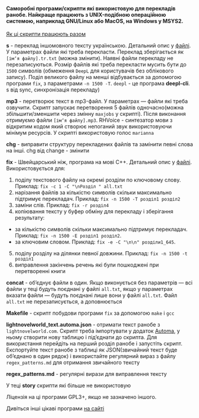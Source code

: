 #### Саморобні програми/скрипти які використовую для перекладів ранобе. Найкраще працюють з UNIX-подібною операційною системою, наприклад GNU/Linux або MacOS, на Windows у MSYS2.

[Як ці скрипти працюють разом](https://github.com/Medoo48/scripts/blob/main/how_it_works.md)

__s__ - переклад іншомовного тексту українською. Детальний опис у [файлі](https://github.com/Medoo48/scripts/blob/main/s_usage.md). У параметрах файли які треба перекласти. Переклад зберігається як `[імʼя файлу].tr.txt` (можна змінити). Наявні файли перекладу не перезаписуються. Розмір файлів які треба перекласти мусить бути до `1500` символів (обмеження `DeepL` для користувачів без облікового запису). Поділ великого файлу на менші відбувається за допомогою програми `fix`, з параметрами `-n 1500 -T`. `deepl` - це програма __deepl-cli__. s від sync, синхронізація перекладу)

__mp3__ - перетворює текст в mp3-файл. У параметрах — файли які треба озвучити. Скрипт запускає перетворення 5 файлів одночасно(можна збільшити/зменшити через змінну `maxjobs` у скрипті). Після виконання отримуємо файли `[імʼя файлу].mp3`. RHVoice - синтезатор мови з відкритим кодом який створює непоганий звук використовуючи мінімум ресурсів. У скрипті використовую голос `marianna`

__chg__ - виправити структуру перекладених файлів та замінити певні слова на інші. chg від change - змінити

__fix__ - Швейцарський ніж, програма на мові C++. Детальний опис у [файлі](https://github.com/Medoo48/scripts/blob/main/fix_usage.md). Використовується для:
1. поділу текстового файлу на окремі розділи по ключовому слову. Приклад: `fix -c 1 -C "\nРозділ " all.txt`
2. нарізання файлів за кількістю символів скільки максимально підтримує перекладач. Приклад: `fix -n 1500 -T розділ1 розділ2`
3. заміни слів. Приклад: `fix -r розділ4`
4. копіювання тексту у буфер обміну для перекладу і зберігання результату:
- за кількістю символів скільки максимально підтримує перекладач. Приклад: `fix -n 1500 -E розділ1 розділ2`.
- за ключовим словом. Приклад: `fix -e -C "\n\n" розділи1_645`.
5. поділу розділу на ділянки певної довжини. Приклад: `fix -n 1500 -t розділ1`
6. виправлення закінчень речень які були пошкоджені при перетворенні книги

__concat__ - обʼєднує файли в один. Якщо виконується без параметрів — всі файли у теці будуть поєднані у файлі `all.txt`, якщо у параметрах вказати файли — будуть поєднані лише вони у файлі `all.txt`. Файл `all.txt` не перезаписується, а доповнюється

__Makefile__ - скрипт побудови програми `fix` за допомогою `make` і `gcc`

__lightnovelworld_text.automa.json__ - отримати текст ранобе з `lightnovelworld.com`. Скрипт треба імпортувати у додаток [Automa](https://www.automa.site/), у ньому створити нову таблицю і підʼєднати до скрипта. Для використання перейдіть на перший розділ ранобе і запустіть скрипт. Експортуйте текст ранобе з таблиці як JSON(звичайний текст буде обʼєднано в один рядок) і використайте регулярний вираз з файлу `regex_patterns.md` для отримання звичайного тексту

__regex_patterns.md__ - регулярні вирази для виправлення тексту

У теці __story__ скрипти які більше не використовую

Ліцензія на ці програми GPL3+, якщо не зазначено іншого.

Дивіться інші цікаві програми [на сайті](https://cakestwix.github.io/WebUkrainianStuff/)

